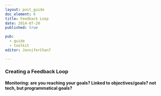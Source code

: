 ```yaml
---
layout: post_guide
doc_element: 6
title: Feedback Loop
date: 2014-07-20
published: true

pub: 
  - guide
  - toolkit
editor: JenniferChan7

---
```


### Creating a Feedback Loop

#### Monitoring: are you reaching your goals? Linked to objectives/goals? not tech, but programmatical goals?

